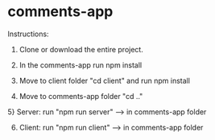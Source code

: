 # comments-app

Instructions:

1) Clone or download the entire project.

2) In the comments-app run npm install

3) Move to client folder "cd client" and run npm install

4) Move to comments-app folder "cd .."

5} Server: run "npm run server" --> in comments-app folder

6) Client: run "npm run client" --> in comments-app folder
